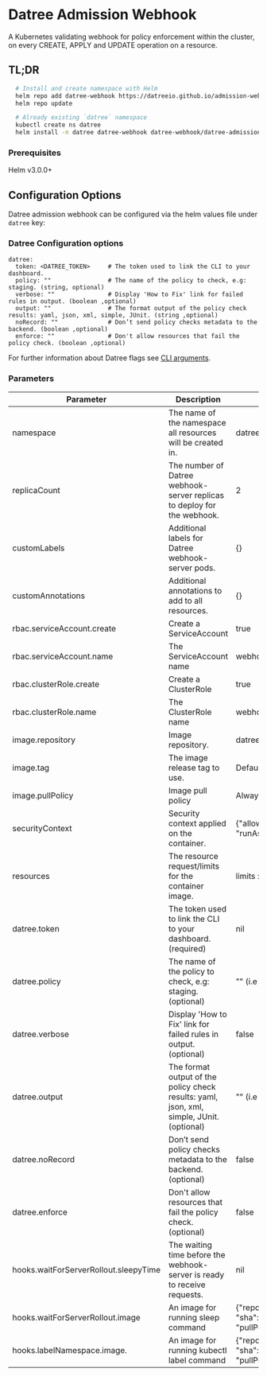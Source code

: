 # Datree Admission Webhook

A Kubernetes validating webhook for policy enforcement within the cluster, on every CREATE, APPLY and UPDATE operation
on a resource.

## TL;DR

```bash
  # Install and create namespace with Helm
  helm repo add datree-webhook https://datreeio.github.io/admission-webhook-datree/
  helm repo update

  # Already existing `datree` namespace
  kubectl create ns datree
  helm install -n datree datree-webhook datree-webhook/datree-admission-webhook --set datree.token=<DATREE_TOKEN>
```

### Prerequisites

Helm v3.0.0+

## Configuration Options

Datree admission webhook can be configured via the helm values file under `datree` key:

### Datree Configuration options

```
datree:
  token: <DATREE_TOKEN>     # The token used to link the CLI to your dashboard.
  policy: ""                # The name of the policy to check, e.g: staging. (string, optional)
  verbose: ""               # Display 'How to Fix' link for failed rules in output. (boolean ,optional)
  output: ""                # The format output of the policy check results: yaml, json, xml, simple, JUnit. (string ,optional)
  noRecord: ""              # Don’t send policy checks metadata to the backend. (boolean ,optional)
  enforce: ""               # Don't allow resources that fail the policy check. (boolean ,optional)
```

For further information about Datree flags see [CLI arguments](https://hub.datree.io/setup/cli-arguments).

### Parameters

| Parameter                             | Description                                                                               | Default                                                                                                                                           |
|---------------------------------------|-------------------------------------------------------------------------------------------|---------------------------------------------------------------------------------------------------------------------------------------------------|
| namespace                             | The name of the namespace all resources will be created in.                               | datree                                                                                                                                            |
| replicaCount                          | The number of Datree webhook-server replicas to deploy for the webhook.                   | 2                                                                                                                                                 |
| customLabels                          | Additional labels for Datree webhook-server pods.                                         | {}                                                                                                                                                |
| customAnnotations                     | Additional annotations to add to all resources.                                           | {}                                                                                                                                                |
| rbac.serviceAccount.create            | Create a ServiceAccount                                                                   | true                                                                                                                                              |
| rbac.serviceAccount.name              | The ServiceAccount name                                                                   | webhook-server-datree                                                                                                                             |
| rbac.clusterRole.create               | Create a ClusterRole                                                                      | true                                                                                                                                              |
| rbac.clusterRole.name                 | The ClusterRole name                                                                      | webhook-server-datree                                                                                                                             |
| image.repository                      | Image repository.                                                                         | datree/admission-webhook                                                                                                                          |
| image.tag                             | The image release tag to use.                                                             | Defaults to Chart appVersion                                                                                                                      |
| image.pullPolicy                      | Image pull policy                                                                         | Always                                                                                                                                            |
| securityContext                       | Security context applied on the container.                                                | {"allowPrivilegeEscalation":false,"readOnlyRootFilesystem":true, "runAsNonRoot":true,"runAsUser":25000}                                           |
| resources                             | The resource request/limits for the container image.                                      | limits :cpu: 1000m, memory: 512Mi requests: cpu:100m, memory:256Mi                                                                                |
| datree.token                          | The token used to link the CLI to your dashboard. (required)                              | nil                                                                                                                                               |
| datree.policy                         | The name of the policy to check, e.g: staging. (optional)                                 | "" (i.e "default")                                                                                                                                |
| datree.verbose                        | Display 'How to Fix' link for failed rules in output. (optional)                          | false                                                                                                                                             |
| datree.output                         | The format output of the policy check results: yaml, json, xml, simple, JUnit. (optional) | "" (i.e beautiful😊)                                                                                                                              |
| datree.noRecord                       | Don’t send policy checks metadata to the backend. (optional)                              | false                                                                                                                                             |
| datree.enforce                        | Don't allow resources that fail the policy check. (optional)                              | false                                                                                                                                             |
| hooks.waitForServerRollout.sleepyTime | The waiting time before the webhook-server is ready to receive requests.                  | nil                                                                                                                                               |
| hooks.waitForServerRollout.image      | An image for running sleep command                                                        | {"repository": "alpine", "sha":"sha256:1304f174557314a7ed9eddb4eab12fed12cb0cd9809e4c28f29af86979a3c870", "pullPolicy":"Always"}                  |
| hooks.labelNamespace.image.           | An image for running kubectl label command                                                | {"repository": "public.ecr.aws/m6p7v6h2", "sha":"sha256:d3c17f1dc6e665dcc78e8c14a83ae630bc3d65b07ea11c5f1a012c2c6786d039", "pullPolicy":"Always"} |
